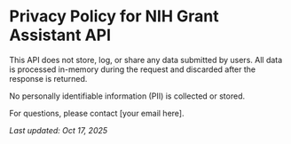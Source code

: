 # Privacy Policy for NIH Grant Assistant API

This API does not store, log, or share any data submitted by users. All data is processed in-memory during the request and discarded after the response is returned.

No personally identifiable information (PII) is collected or stored.

For questions, please contact [your email here].

_Last updated: Oct 17, 2025_
